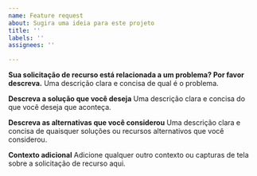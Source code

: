 ```yaml
---
name: Feature request
about: Sugira uma ideia para este projeto
title: ''
labels: ''
assignees: ''

---
```


**Sua solicitação de recurso está relacionada a um problema? Por favor descreva.**
Uma descrição clara e concisa de qual é o problema.

**Descreva a solução que você deseja**
Uma descrição clara e concisa do que você deseja que aconteça.

**Descreva as alternativas que você considerou**
Uma descrição clara e concisa de quaisquer soluções ou recursos alternativos que você considerou.

**Contexto adicional**
Adicione qualquer outro contexto ou capturas de tela sobre a solicitação de recurso aqui.

